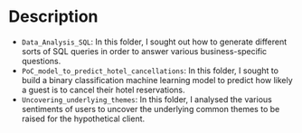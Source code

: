 # Description

* `Data_Analysis_SQL`: In this folder, I sought out how to generate different sorts of SQL queries in order to answer various business-specific questions.
* `PoC_model_to_predict_hotel_cancellations`: In this folder, I sought to build a binary classification machine learning model to predict how likely a guest is to cancel their hotel reservations.
* `Uncovering_underlying_themes`: In this folder, I analysed the various sentiments of users to uncover the underlying common themes to be raised for the hypothetical client.
